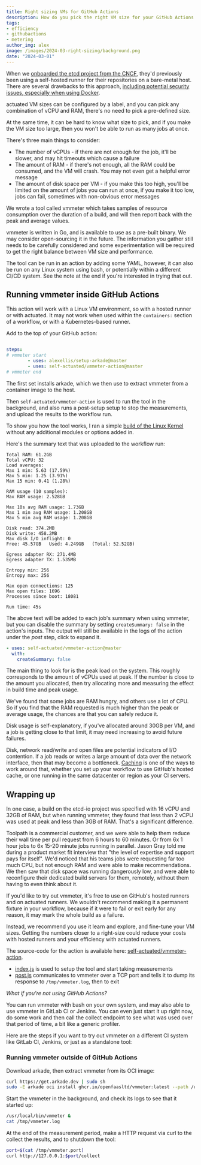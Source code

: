 ```yaml
---
title: Right sizing VMs for GitHub Actions
description: How do you pick the right VM size for your GitHub Actions runners? We wrote a custom tool to help you find out.
tags:
- efficiency
- githubactions
- metering
author_img: alex
image: /images/2024-03-right-sizing/background.png
date: "2024-03-01"
---
```


When we [onboarded the etcd project from the CNCF](/blog/arm-ci-cncf-ampere), they'd previously been using a self-hosted runner for their repositories on a bare-metal host. There are several drawbacks to this approach, [including potential security issues, especially when using Docker](/blog/is-the-self-hosted-runner-safe-github-actions).

actuated VM sizes can be configured by a label, and you can pick any combination of vCPU and RAM, there's no need to pick a pre-defined size.

At the same time, it can be hard to know what size to pick, and if you make the VM size too large, then you won't be able to run as many jobs at once.

There's three main things to consider:

* The number of vCPUs - if there are not enough for the job, it'll be slower, and may hit timeouts which cause a failure
* The amount of RAM - if there's not enough, all the RAM could be consumed, and the VM will crash. You may not even get a helpful error message
* The amount of disk space per VM - if you make this too high, you'll be limited on the amount of jobs you can run at once, if you make it too low, jobs can fail, sometimes with non-obvious error messages

We wrote a tool called vmmeter which takes samples of resource consumption over the duration of a build, and will then report back with the peak and average values.

vmmeter is written in Go, and is available to use as a pre-built binary. We may consider open-sourcing it in the future. The information you gather still needs to be carefully considered and some experimentation will be required to get the right balance between VM size and performance.

The tool can be run in an action by adding some YAML, however, it can also be run on any Linux system using bash, or potentially within a different CI/CD system. See the note at the end if you're interested in trying that out.

## Running vmmeter inside GitHub Actions

This action will work with a Linux VM environment, so with a hosted runner or with actuated. It may not work when used within the `containers:` section of a workflow, or with a Kubernetes-based runner.

Add to the top of your GitHub action:

```yaml

steps:
# vmmeter start
        - uses: alexellis/setup-arkade@master
        - uses: self-actuated/vmmeter-action@master
# vmmeter end
```

The first set installs arkade, which we then use to extract vmmeter from a container image to the host.

Then `self-actuated/vmmeter-action` is used to run the tool in the background, and also runs a post-setup setup to stop the measurements, and upload the results to the workflow run.

To show you how the tool works, I ran a simple [build of the Linux Kernel](https://github.com/actuated-samples/kernel-builder-linux-6.0/blob/master/.github/workflows/microvm-kernel.yml) without any additional modules or options added in.

Here's the summary text that was uploaded to the workflow run:

```
Total RAM: 61.2GB
Total vCPU: 32
Load averages:
Max 1 min: 5.63 (17.59%)
Max 5 min: 1.25 (3.91%)
Max 15 min: 0.41 (1.28%)

RAM usage (10 samples):
Max RAM usage: 2.528GB

Max 10s avg RAM usage: 1.73GB
Max 1 min avg RAM usage: 1.208GB
Max 5 min avg RAM usage: 1.208GB

Disk read: 374.2MB
Disk write: 458.2MB
Max disk I/O inflight: 0
Free: 45.57GB	Used: 4.249GB	(Total: 52.52GB)

Egress adapter RX: 271.4MB
Egress adapter TX: 1.535MB

Entropy min: 256
Entropy max: 256

Max open connections: 125
Max open files: 1696
Processes since boot: 18081

Run time: 45s
```

The above text will be added to each job's summary when using vmmeter, but you can disable the summary by setting `createSummary: false` in the action's inputs. The output will still be available in the logs of the action under the *post* step, click to expand it.

```yaml
- uses: self-actuated/vmmeter-action@master
  with:
    createSummary: false
```

The main thing to look for is the peak load on the system. This roughly corresponds to the amount of vCPUs used at peak. If the number is close to the amount you allocated, then try allocating more and measuring the effect in build time and peak usage.

We've found that some jobs are RAM hungry, and others use a lot of CPU. So if you find that the RAM requested is much higher than the peak or average usage, the chances are that you can safely reduce it.

Disk usage is self-explanatory, if you've allocated around 30GB per VM, and a job is getting close to that limit, it may need increasing to avoid future failures.

Disk, network read/write and open files are potential indicators of I/O contention. if a job reads or writes a large amount of data over the network interface, then that may become a bottleneck. [Caching](/blog/local-caching-for-github-actions) is one of the ways to work around that, whether you set up your workflow to use GitHub's hosted cache, or one running in the same datacenter or region as your CI servers.

## Wrapping up

In one case, a build on the etcd-io project was specified with 16 vCPU and 32GB of RAM, but when running vmmeter, they found that less than 2 vCPU was used at peak and less than 3GB of RAM. That's a significant difference.

Toolpath is a commercial customer, and we were able to help them reduce their wall time per pull request from 6 hours to 60 minutes. Or from 6x 1 hour jobs to 6x 15-20 minute jobs running in parallel. Jason Gray told me during a product market fit interview that "the level of expertise and support pays for itself". We'd noticed that his teams jobs were requesting far too much CPU, but not enough RAM and were able to make recommendations. We then saw that disk space was running dangerously low, and were able to reconfigure their dedicated build servers for them, remotely, without them having to even think about it.

If you'd like to try out vmmeter, it's free to use on GitHub's hosted runners and on actuated runners. We wouldn't recommend making it a permanent fixture in your workflow, because if it were to fail or exit early for any reason, it may mark the whole build as a failure.

Instead, we recommend you use it learn and explore, and fine-tune your VM sizes. Getting the numbers closer to a right-size could reduce your costs with hosted runners and your efficiency with actuated runners.

The source-code for the action is available here: [self-actuated/vmmeter-action](https://github.com/self-actuated/vmmeter-action).

* [index.js](https://github.com/self-actuated/vmmeter-action/blob/master/index.js) is used to setup the tool and start taking measurements
* [post.js](https://github.com/self-actuated/vmmeter-action/blob/master/post.js) communicates to vmmeter over a TCP port and tells it to dump its response to `/tmp/vmmeter.log`, then to exit

*What if you're not using GitHub Actions?*

You can run vmmeter with bash on your own system, and may also able to use vmmeter in GitLab CI or Jenkins. You can even just start it up right now, do some work and then call the collect endpoint to see what was used over that period of time, a bit like a generic profiler.

Here are the steps if you want to try out vmmeter on a different CI system like GitLab CI, Jenkins, or just as a standalone tool:

### Running vmmeter outside of GitHub Actions

Download arkade, then extract vmmeter from its OCI image:

```bash
curl https://get.arkade.dev | sudo sh
sudo -E arkade oci install ghcr.io/openfaasltd/vmmeter:latest --path /usr/local/bin/
```

Start the vmmeter in the background, and check its logs to see that it started up:

```bash
/usr/local/bin/vmmeter &
cat /tmp/vmmeter.log
```

At the end of the measurement period, make a HTTP request via curl to the collect the results, and to shutdown the tool:

```bash
port=$(cat /tmp/vmmeter.port)
curl http://127.0.0.1:$port/collect
```

